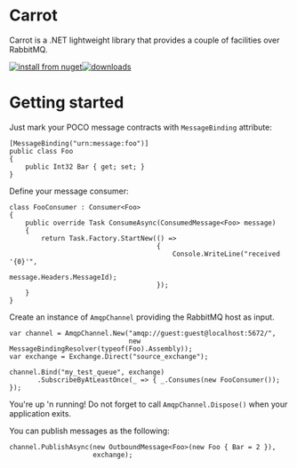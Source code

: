 # Carrot

Carrot is a .NET lightweight library that provides a couple of facilities over RabbitMQ.

[![install from nuget](https://img.shields.io/nuget/v/Carrot.svg?style=flat-square)](https://www.nuget.org/packages/Carrot)[![downloads](http://img.shields.io/nuget/dt/Carrot.svg?style=flat-square)](https://www.nuget.org/packages/Carrot)


Getting started
====

Just mark your POCO message contracts with `MessageBinding` attribute: 

    [MessageBinding("urn:message:foo")]
    public class Foo
    {
        public Int32 Bar { get; set; }
    }

Define your message consumer:

    class FooConsumer : Consumer<Foo>
    {
        public override Task ConsumeAsync(ConsumedMessage<Foo> message)
        {
            return Task.Factory.StartNew(() =>
                                         {
                                             Console.WriteLine("received '{0}'",
                                                               message.Headers.MessageId);
                                         });
        }
    }

Create an instance of `AmqpChannel` providing the RabbitMQ host as input.

	var channel = AmqpChannel.New("amqp://guest:guest@localhost:5672/",
                                  new MessageBindingResolver(typeof(Foo).Assembly));
    var exchange = Exchange.Direct("source_exchange");

    channel.Bind("my_test_queue", exchange)
           .SubscribeByAtLeastOnce(_ => { _.Consumes(new FooConsumer()); });

You're up 'n running! Do not forget to call `AmqpChannel.Dispose()` when your application exits.

You can publish messages as the following:

    channel.PublishAsync(new OutboundMessage<Foo>(new Foo { Bar = 2 }),
                         exchange);
